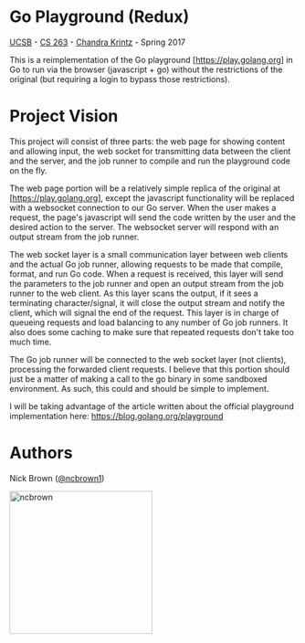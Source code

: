 # Go Playground (Redux)

[UCSB](http://cs.ucsb.edu) - [CS 263](http://cs.ucsb.edu/~cs263) - [Chandra Krintz](http://www.cs.ucsb.edu/~ckrintz/) - Spring 2017

This is a reimplementation of the Go playground [https://play.golang.org] in Go to run via the browser (javascript + go) without the
restrictions of the original (but requiring a login to bypass those restrictions).

# Project Vision

This project will consist of three parts: the web page for showing content and allowing input, the web socket for transmitting data
between the client and the server, and the job runner to compile and run the playground code on the fly.

The web page portion will be a relatively simple replica of the original at [https://play.golang.org], except the javascript functionality
will be replaced with a websocket connection to our Go server. When the user makes a request, the page's javascript will send the code
written by the user and the desired action to the server. The websocket server will respond with an output stream from the job runner.

The web socket layer is a small communication layer between web clients and the actual Go job runner, allowing requests to be made
that compile, format, and run Go code. When a request is received, this layer will send the parameters to the job runner and open an
output stream from the job runner to the web client. As this layer scans the output, if it sees a terminating character/signal, it will
close the output stream and notify the client, which will signal the end of the request. This layer is in charge of queueing requests and
load balancing to any number of Go job runners. It also does some caching to make sure that repeated requests don't take too much time.

The Go job runner will be connected to the web socket layer (not clients), processing the forwarded client requests. I believe that this
portion should just be a matter of making a call to the go binary in some sandboxed environment. As such, this could and should be simple
to implement.

I will be taking advantage of the article written about the official playground implementation here: https://blog.golang.org/playground

# Authors

Nick Brown ([@ncbrown1](https://github.com/ncbrown1))

<img src="https://media.licdn.com/mpr/mpr/shrinknp_400_400/AAEAAQAAAAAAAAibAAAAJDk5ZmRhNjQ3LTM4YzktNDNlZC1hOWY3LTkyNzU2MDg0ZGVhOA.jpg" title="ncbrown" height="250" />
